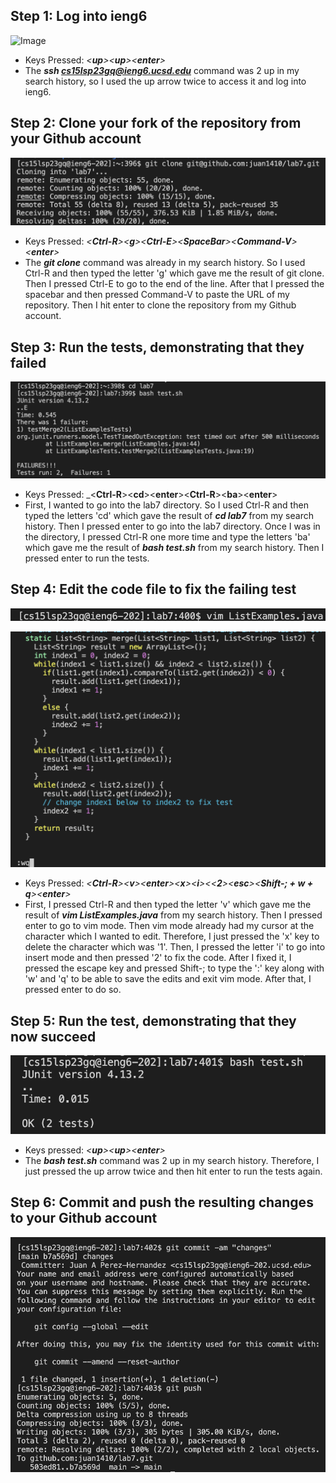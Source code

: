 ## Step 1: Log into ieng6
![Image](1Step.png)
- Keys Pressed: _<**up**><**up**><**enter**>_ 
- The _**ssh cs15lsp23gq@ieng6.ucsd.edu**_ command was 2 up in my search history, so I used the up arrow twice to access it and log into ieng6.

## Step 2: Clone your fork of the repository from your Github account
![Image](2Step.png)
- Keys Pressed: _<**Ctrl-R**><**g**><**Ctrl-E**><**SpaceBar**><**Command-V**><**enter**>_
- The _**git clone**_ command was already in my search history. So I used Ctrl-R and then typed the letter 'g' which gave me the result of git clone. Then I pressed Ctrl-E to go to the end of the line. After that I pressed the spacebar and then pressed Command-V to paste the URL of my repository. Then I hit enter to clone the repository from my Github account.

## Step 3: Run the tests, demonstrating that they failed
![Image](3Step.png)
- Keys Pressed: _<**Ctrl-R**><**cd**><**enter**><**Ctrl-R**><**ba**><**enter**>
- First, I wanted to go into the lab7 directory. So I used Ctrl-R and then typed the letters 'cd' which gave the result of _**cd lab7**_ from my search history. Then I pressed enter to go into the lab7 directory. Once I was in the directory, I pressed Ctrl-R one more time and type the letters 'ba' which gave me the result of _**bash test.sh**_ from my search history. Then I pressed enter to run the tests.

## Step 4: Edit the code file to fix the failing test
![Image](4Step.png)

![Image](4.2Step.png)
- Keys Pressed: _<**Ctrl-R**><**v**><**enter**><**x**><**i**><<**2**><**esc**><**Shift-; + w + q**><**enter**>_
- First, I pressed Ctrl-R and then typed the letter 'v' which gave me the result of _**vim ListExamples.java**_ from my search history. Then I pressed enter to go to vim mode. Then vim mode already had my cursor at the character which I wanted to edit. Therefore, I just pressed the 'x' key to delete the character which was '1'. Then, I pressed the letter 'i' to go into insert mode and then pressed '2' to fix the code. After I fixed it, I pressed the escape key and pressed Shift-; to type the ':' key along with 'w' and 'q' to be able to save the edits and exit vim mode. After that, I pressed enter to do so.

## Step 5: Run the test, demonstrating that they now succeed
![Image](5Step.png)
- Keys pressed: _<**up**><**up**><**enter**>_
- The _**bash test.sh**_ command was 2 up in my search history. Therefore, I just pressed the up arrow twice and then hit enter to run the tests again.

## Step 6: Commit and push the resulting changes to your Github account
![Image](6Step.png)
